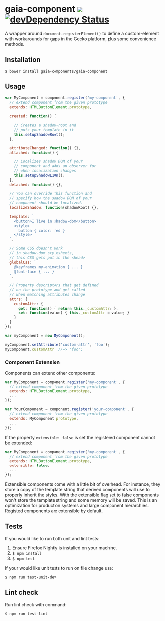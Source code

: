 # gaia-component [![](https://travis-ci.org/gaia-components/gaia-component.svg)](https://travis-ci.org/gaia-components/gaia-component) [![devDependency Status](https://david-dm.org/gaia-components/gaia-component/dev-status.svg)](https://david-dm.org/gaia-components/gaia-component#info=devDependencies)

A wrapper around `document.registerElement()` to define a custom-element with workarounds for gaps in the Gecko platform, plus some convenience methods.

## Installation

```bash
$ bower install gaia-components/gaia-component
```

## Usage

```js
var MyComponent = component.register('my-component', {
  // extend component from the given prototype
  extends: HTMLButtonElement.prototype,

  created: function() {

    // Creates a shadow-root and
    // puts your template in it
    this.setupShadowRoot();
  },

  attributeChanged: function() {},
  attached: function() {

    // Localizes shadow DOM of your
    // component and adds an observer for
    // when localization changes
    this.setupShadowL10n();
  },
  detached: function() {},

  // You can override this function and
  // specify how the shadow DOM of your
  // component should be localized.
  localizeShadow: function(shadowRoot) {},

  template: `
    <button>I live in shadow-dom</button>
    <style>
      button { color: red }
    </style>
  `,

  // Some CSS doesn't work
  // in shadow-dom stylesheets,
  // this CSS gets put in the <head>
  globalCss: `
    @keyframes my-animation { ... }
    @font-face { ... }
  `,

  // Property descriptors that get defined
  // on the prototype and get called
  // when matching attributes change
  attrs: {
    customAttr: {
      get: function() { return this._customAttr; },
      set: function(value) { this._customAttr = value; }
    }
  }
});

var myComponent = new MyComponent();

myComponent.setAttribute('custom-attr', 'foo');
myComponent.customAttr; //=> 'foo';
```

### Component Extension

Components can extend other components:

```js
var MyComponent = component.register('my-component', {
  // extend component from the given prototype
  extends: HTMLButtonElement.prototype,
  ...
});

var YourComponent = component.register('your-component', {
  // extend component from the given prototype
  extends: MyComponent.prototype,
  ...
});
```

If the property ```extensible: false``` is set the registered component
cannot be extended:

```js
var MyComponent = component.register('my-component', {
  // extend component from the given prototype
  extends: HTMLButtonElement.prototype,
  extensible: false,
  ...
});
```

Extensible components come with a little bit of overhead. For instance,
they store a copy of the template string that derived components
will use to properly inherit the styles. With the extensible flag set to false
components won't store the template string and some memory will be saved.
This is an optimization for production systems and large component hierarchies.
Registed components are extensible by default.

## Tests

If you would like to run both unit and lint tests:

1. Ensure Firefox Nightly is installed on your machine.
2. `$ npm install`
3. `$ npm test`

If your would like unit tests to run on file change use:

`$ npm run test-unit-dev`

## Lint check

Run lint check with command:

`$ npm run test-lint`
